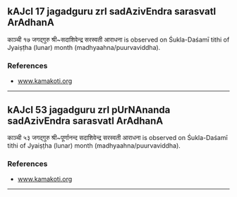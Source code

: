 ## kAJcI 17 jagadguru zrI sadAzivEndra sarasvatI ArAdhanA

काञ्ची १७ जगद्गुरु श्री~सदाशिवेन्द्र सरस्वती आराधना is observed on Śukla-Daśamī tithi of Jyaiṣṭha (lunar) month (madhyaahna/puurvaviddha).


### References
* www.kamakoti.org

---
## kAJcI 53 jagadguru zrI pUrNAnanda sadAzivEndra sarasvatI ArAdhanA

काञ्ची ५३ जगद्गुरु श्री~पूर्णानन्द सदाशिवेन्द्र सरस्वती आराधना is observed on Śukla-Daśamī tithi of Jyaiṣṭha (lunar) month (madhyaahna/puurvaviddha).


### References
* www.kamakoti.org

---

